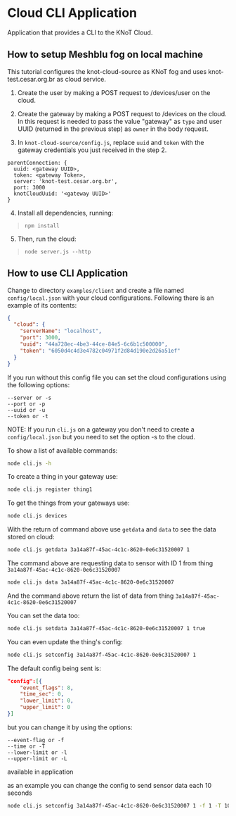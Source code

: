 # Cloud CLI Application

Application that provides a CLI to the KNoT Cloud.

## How to setup Meshblu fog on local machine

This tutorial configures the knot-cloud-source as KNoT fog and uses knot-test.cesar.org.br as cloud service.

1. Create the user by making a POST request to /devices/user on the cloud.

2. Create the gateway by making a POST request to /devices on the cloud. In this request is needed to pass the value "gateway" as ```type``` and user UUID (returned in the previous step) as ```owner``` in the body request.

3. In ```knot-cloud-source/config.js```, replace ```uuid``` and ```token``` with the gateway credentials you just received in the step 2.

```
parentConnection: {
  uuid: <gateway UUID>,
  token: <gateway Token>,
  server: 'knot-test.cesar.org.br',
  port: 3000
  knotCloudUuid: '<gateway UUID>'
}
```

4. Install all dependencies, running:

> `npm install`

5. Then, run the cloud:

> `node server.js --http`

## How to use CLI Application

Change to directory `examples/client` and create a file named `config/local.json` with your cloud
configurations. Following there is an example of its contents:

```json
{
  "cloud": {
    "serverName": "localhost",
    "port": 3000,
    "uuid": "44a728ec-4be3-44ce-84e5-6c6b1c500000",
    "token": "6050d4c4d3e4782c04971f2d84d190e2d26a51ef"
  }
}
```

If you run without this config file you can set the cloud configurations using the following options:

```
--server or -s
--port or -p
--uuid or -u
--token or -t
```

NOTE: If you run `cli.js` on a gateway you don't need to create a `config/local.json` but you need to
set the option -s to the cloud.

To show a list of available commands:
```bash
node cli.js -h
```

To create a thing in your gateway use:

```bash
node cli.js register thing1
```

To get the things from your gateways use:
```bash
node cli.js devices
```

With the return of command above use `getdata` and `data` to see the data stored on cloud:
```bash
node cli.js getdata 3a14a87f-45ac-4c1c-8620-0e6c31520007 1
```
The command above are requesting data to sensor with ID 1 from thing `3a14a87f-45ac-4c1c-8620-0e6c31520007`

```bash
node cli.js data 3a14a87f-45ac-4c1c-8620-0e6c31520007
```

And the command above return the list of data from thing `3a14a87f-45ac-4c1c-8620-0e6c31520007`

You can set the data too:
```bash
node cli.js setdata 3a14a87f-45ac-4c1c-8620-0e6c31520007 1 true
```

You can even update the thing's config:
```bash
node cli.js setconfig 3a14a87f-45ac-4c1c-8620-0e6c31520007 1
```

The default config being sent is:
```json
"config":[{
    "event_flags": 8,
    "time_sec": 0,
    "lower_limit": 0,
    "upper_limit": 0
}]
```
but you can change it by using the options:
```
--event-flag or -f
--time or -T
--lower-limit or -l
--upper-limit or -L
```
 available in application

 as an example you can change the config to send sensor data each 10 seconds

```bash
node cli.js setconfig 3a14a87f-45ac-4c1c-8620-0e6c31520007 1 -f 1 -T 10
```
